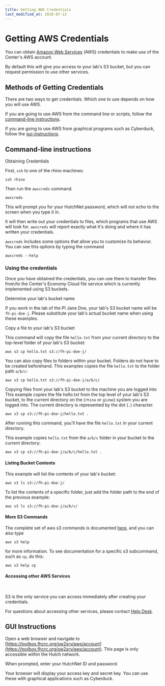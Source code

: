 ```yaml
---
title: Getting AWS Credentials
last_modified_at: 2018-07-12
---
```


# Getting AWS Credentials

You can obtain [Amazon Web Services](https://aws.amazon.com/) (AWS) credentials ​​to make use of the Center's AWS account.

By default this will give you access to your lab's S3 bucket, but you can request permission to use other services.


## Methods of Getting Credentials


There are two ways to get credentials. Which one to use depends on how you will use AWS. 

If you are going to use AWS from the command line or scripts, follow the 
[command-line instructions](#command-line-instructions).

If you are going to use AWS from graphical programs such as Cyberduck, follow the [gui-instructions](#gui-instructions).

## Command-line instructions

Obtaining Credentials
​

First, `ssh` to one of the rhino machines:

```
ssh rhino
```

Then run the `awscreds` ​command.
​
```
awscreds
```

This will prompt you for your HutchNet password, which will not echo to the screen when you type it in.

​It will then write out your credentials to files, which programs that use AWS will look for. `awscreds` will report exactly what it's doing and where it has written your credentials. ​

`awscreds` includes some options that allow you to customize its behavior. You can see this options by typing the command

```
awscreds --help
```

### Using the credentials


Once you have obtained the credentials, you can use them to transfer files from/to the Center's Economy Cloud file service which is currently implemented using  S3​ buckets. 

Determine your lab's bucket name

If you work in the lab of the PI Jane Doe, your lab's S3 bucket name will be `fh-pi-doe-j`. Please substitute your lab's actual bucket name when using these examples.

Copy a file to your lab's S3 bucket
​

This command will copy the file `hello.txt` from your current directory to the top-level folder of your lab's S3 bucket:
​
```
aws s3 cp hello.txt ​s3://fh-pi-doe-j/
```

​You can also copy files to folders within your bucket. Folders do not have to be created beforehand. This examples copies the file `hello.txt` to the folder path `a/b/c`:

```
aws s3 cp hello.txt s3://fh-pi-doe-j/a/b/c/
```

Copying files from your lab's S3 bucket to the machine you are logged into
This example copies the file hello.txt from the top level of your lab's S3 bucket, to the current directory on the (`rhino` or `gizmo`) system you are logged into. The current directory is represented by the dot (`.`) character.

```
aws s3 cp s3://fh-pi-doe-j/hello.txt .
```


After running this command, you'll have the file `hello.txt` in your current directory.

This example copies `hello.txt` from the `a/b/c` folder in your bucket to the current directory:


```
aws s3 cp s3://fh-pi-doe-j/a/b/c/hello.txt .
```


#### Listing Bucket Contents


This example will list the contents of your lab's bucket:


```
aws s3 ls s3://fh-pi-doe-j/
```

To list t​he contents of a specific folder, just add the folder path to the end of the previous example:

```
aws s3 ls s3://fh-pi-doe-j/a/b/c/
```

#### ​More S3 Commands

​The complete set of aws s3 commands is documented [here​](https://docs.aws.amazon.com/cli/latest/reference/s3/index.html), and you can also type 

```
aws s3 help
```

for more information. To see documentation for a specific s3 subcommand, such as `cp`, do this:

```
aws s3 help cp
```


#### ​Accessing other AWS Services
​

S3 is the only service you can access immediately after creating your credentials.​

For questions about accessing other services, please contact [Help Desk​](https://centernet.fredhutch.org/cn/u/center-it/help-desk.html).

## GUI Instructions

Open a web browser and navigate to [https://toolbox.fhcrc.org/sw2srv/aws/account](https://toolbox.fhcrc.org/sw2srv/aws/account). 
This page is only accessible within the Hutch network.

When prompted, enter your HutchNet ID and password.

Your browser will display your access key and secret key. You can use these with graphical applications such as Cyberduck.

